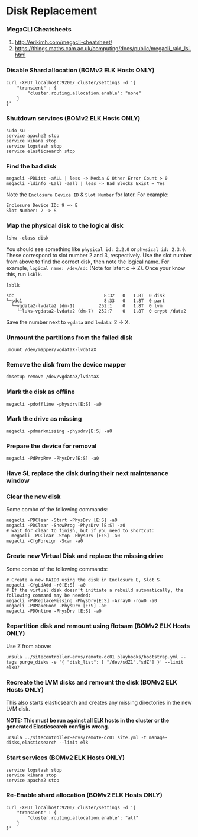 # Disk Replacement

### MegaCLI Cheatsheets

1. http://erikimh.com/megacli-cheatsheet/
2. https://things.maths.cam.ac.uk/computing/docs/public/megacli_raid_lsi.html

### Disable Shard allocation (BOMv2 ELK Hosts ONLY)
```
curl -XPUT localhost:9200/_cluster/settings -d '{
    "transient" : {
        "cluster.routing.allocation.enable": "none"
    }
}'
```

### Shutdown services (BOMv2 ELK Hosts ONLY)
```
sudo su -
service apache2 stop
service kibana stop
service logstash stop
service elasticsearch stop
```

### Find the bad disk
```
megacli -PDList -aALL | less -> Media & Other Error Count > 0
megacli -ldinfo -Lall -aall | less -> Bad Blocks Exist = Yes
```
Note the `Enclosure Device ID` & `Slot Number` for later. For example:
```
Enclosure Device ID: 9 –> E
Slot Number: 2 –> S
```

### Map the physical disk to the logical disk
```
lshw -class disk
```
You should see something like `physical id: 2.2.0` or `physical id: 2.3.0`.
These correspond to slot number 2 and 3, respectively. Use the slot number
from above to find the correct disk, then note the logical name. For example,
`logical name: /dev/sdc` (Note for later: c -> Z). Once your know this, run `lsblk`.
```
lsblk

sdc                                  8:32   0   1.8T  0 disk
└─sdc1                               8:33   0   1.8T  0 part
  └─vgdata2-lvdata2 (dm-1)         252:1    0   1.8T  0 lvm
    └─luks-vgdata2-lvdata2 (dm-7)  252:7    0   1.8T  0 crypt /data2
```
Save the number next to `vgdata` and `lvdata`: 2 -> X.

### Unmount the partitions from the failed disk
```
umount /dev/mapper/vgdataX-lvdataX
```

### Remove the disk from the device mapper
```
dmsetup remove /dev/vgdataX/lvdataX
```

### Mark the disk as offline
```
megacli -pdoffline -physdrv[E:S] -a0
```

### Mark the drive as missing
```
megacli -pdmarkmissing -physdrv[E:S] -a0
```

### Prepare the device for removal
```
megacli -PdPrpRmv -PhysDrv[E:S] -a0
```

### Have SL replace the disk during their next maintenance window
<wait patiently>

### Clear the new disk
Some combo of the following commands:
```
megacli -PDClear -Start -PhysDrv [E:S] -a0
megacli -PDClear -ShowProg -PhysDrv [E:S] -a0
# wait for clear to finish, but if you need to shortcut:
  megacli -PDClear -Stop -PhysDrv [E:S] -a0
megacli -CfgForeign -Scan -a0
```

### Create new Virtual Disk and replace the missing drive
Some combo of the following commands:
```
# Create a new RAID0 using the disk in Enclosure E, Slot S.
megacli -CfgLdAdd -r0[E:S] -a0
# If the virtual disk doesn't initiate a rebuild automatically, the following command may be needed:
megacli -PdReplaceMissing -PhysDrv[E:S] -Array0 -row0 -a0
megacli -PDMakeGood -PhysDrv [E:S] -a0
megacli -PDOnline -PhysDrv [E:S] -a0
```

### Repartition disk and remount using flotsam (BOMv2 ELK Hosts ONLY)
Use Z from above:
```
ursula ../sitecontroller-envs/remote-dc01 playbooks/bootstrap.yml --tags purge_disks -e '{ "disk_list": [ "/dev/sdZ1","sdZ"] }' --limit elk07
```

### Recreate the LVM disks and remount the disk (BOMv2 ELK Hosts ONLY)
This also starts elasticsearch and creates any missing directories in the new LVM disk.

**NOTE: This must be run against all ELK hosts in the cluster or the generated Elasticsearch config is wrong.**
```
ursula ../sitecontroller-envs/remote-dc01 site.yml -t manage-disks,elasticsearch --limit elk
```

### Start services (BOMv2 ELK Hosts ONLY)
```
service logstash stop
service kibana stop
service apache2 stop
```

### Re-Enable shard allocation (BOMv2 ELK Hosts ONLY)
```
curl -XPUT localhost:9200/_cluster/settings -d '{
    "transient" : {
        "cluster.routing.allocation.enable": "all"
    }
}'
```
